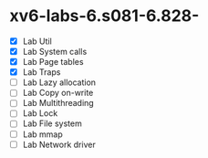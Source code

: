 # xv6-labs-6.s081-6.828-
- [x] Lab Util
- [x] Lab System calls
- [x] Lab Page tables
- [x] Lab Traps
- [ ] Lab Lazy allocation
- [ ] Lab Copy on-write
- [ ] Lab Multithreading
- [ ] Lab Lock
- [ ] Lab File system
- [ ] Lab mmap
- [ ] Lab Network driver
